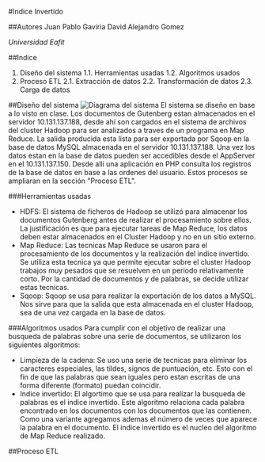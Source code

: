 #Indice Invertido

##Autores
Juan Pablo Gaviria
David Alejandro Gomez

*Universidad Eafit*

##Indice
1. Diseño del sistema
	1.1. Herramientas usadas
	1.2. Algoritmos usados
2. Proceso ETL
	2.1. Extracción de datos
	2.2. Transformación de datos
	2.3. Carga de datos

##Diseño del sistema
![Diagrama del sistema](http://fotos.subefotos.com/7035e589f4d8d2e5636e07aad427bbe9o.png "Diagrama del sistema")
El sistema se diseño en base a lo visto en clase. Los documentos de Gutenberg estan almacenados en el servidor 10.131.137.188, desde ahí son cargados en el sistema de archivos del cluster Hadoop para ser analizados a traves de un programa en Map Reduce. La salida producida esta lista para ser exportada por Sqoop en la base de datos MySQL almacenada en el servidor 10.131.137.188. Una vez los datos estan en la base de datos pueden ser accedibles desde el AppServer en el 10.131.137.150. Desde allí una aplicación en PHP consulta los registros de la base de datos en base a las ordenes del usuario. Estos procesos se ampliaran en la sección "Proceso ETL".

###Herramientas usadas
* HDFS: El sistema de ficheros de Hadoop se utilizó para almacenar los documentos Gutenberg antes de realizar el procesamiento sobre ellos. La justificación es que para ejecutar tareas de Map Reduce, los datos deben estar almacenados en el Cluster Hadoop y no en un sitio externo.
* Map Reduce: Las tecnicas Map Reduce se usaron para el procesamiento de los documentos y la realización del indice invertido. Se utiliza esta tecnica ya que permite ejecutar sobre el cluster Hadoop trabajos muy pesados que se resuelven en un periodo relativamente corto. Por la cantidad de documentos y de palabras, se decide utilizar estas tecnicas.
* Sqoop: Sqoop se usa para realizar la exportación de los datos a MySQL. Nos sirve para que la salida que esta almacenada en el cluster Hadoop, sea de una vez cargada en la base de datos.

###Algoritmos usados
Para cumplir con el objetivo de realizar una busqueda de palabras sobre una serie de documentos, se utilizaron los siguientes algoritmos:
* Limpieza de la cadena: Se uso una serie de tecnicas para eliminar los caracteres especiales, las tildes, signos de puntuación, etc. Esto con el fin de que las palabras que sean iguales pero estan escritas de una forma diferente (formato) puedan coincidir.
* Indice invertido: El algortimo que se usa para realizar la busqueda de palabras es el indice invertido. Este algoritmo relaciona cada palabra encontrado en los documentos con los documentos que las contienen. Como una variante agregamos ademas el número de veces que aparece la palabra en el documento. El indice invertido es el nucleo del algoritmo de Map Reduce realizado.

##Proceso ETL
